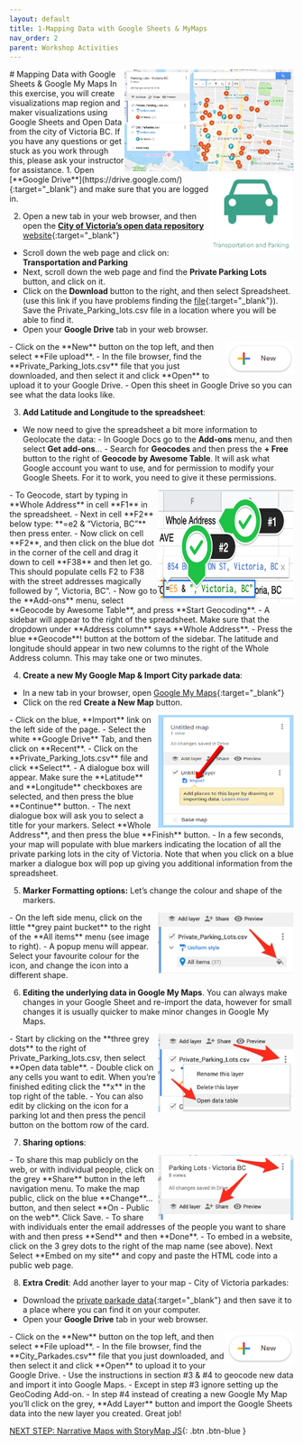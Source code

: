 ```yaml
---
layout: default
title: 1-Mapping Data with Google Sheets & MyMaps
nav_order: 2
parent: Workshop Activities
---
```

<img src="images/maps-01.png" style="float:right;width:300px" alt="map of parking example">
# Mapping Data with Google Sheets & Google My Maps
In this exercise, you will create visualizations map region and maker visualizations using Google Sheets and Open Data from the city of Victoria BC. If you have any questions or get stuck as you work through this, please ask your instructor for assistance. 
<img src="images/maps-02.png" style="float:right;width:150px" alt="transportation and parking symbol">
1. Open [**Google Drive**](https://drive.google.com/){:target="_blank"} and make sure that you are logged in.

2. Open a new tab in your web browser, and then open the [**City of Victoria’s open data repository** website](http://opendata.victoria.ca){:target="_blank"}
- Scroll down the web page and click on: **Transportation and Parking**
- Next, scroll down the web page and find the **Private Parking Lots** button, and click on it.
- Click on the **Download** button to the right, and then select Spreadsheet. (use this link if you have problems finding the [file](http://bit.ly/31wBewm){:target="_blank"}). Save the Private_Parking_lots.csv file in a location where you will be able to find it.
- Open your **Google Drive** tab in your web browser.
<img src="images/maps-03.png" style="float:right;width:120px" alt="Google new button">
- Click on the **New** button on the top left, and then select **File upload**.
- In the file browser, find the **Private_Parking_lots.csv** file that you just downloaded, and then select it and click **Open** to upload it to your Google Drive. 
- Open this sheet in Google Drive so you can see what the data looks like.

3. **Add Latitude and Longitude to the spreadsheet**:
- We now need to give the spreadsheet a bit more information to Geolocate the data:
      - In Google Docs go to the **Add-ons** menu, and then select **Get add-ons**… 
      - Search for **Geocodes** and then press the **+ Free** button to the right of **Geocode by Awesome Table**. It will ask what Google account you want to use, and for permission to modify your Google Sheets. For it to work, you need to give it these permissions.
<img src="images/maps-04.png" style="float:right;width:240px;height:200px;" alt="visual of F1 and F2">
- To Geocode, start by typing in **Whole Address** in cell **F1** in the spreadsheet.
- Next in cell **F2** below type: **=e2 & “Victoria, BC”** then press enter.
- Now click on cell **F2**, and then click on the blue dot in the corner of the cell and drag it down to cell **F38** and then let go. This should populate cells F2 to F38 with the street addresses magically followed by “, Victoria, BC”. 
- Now go to the **Add-ons** menu, select **Geocode by Awesome Table**, and press **Start Geocoding**.
- A sidebar will appear to the right of the spreadsheet. Make sure that the dropdown under **Address column** says **Whole Address**.
- Press the blue **Geocode**! button at the bottom of the sidebar. The latitude and longitude should appear in two new columns to the right of the Whole Address column. This may take one or two minutes.

4. **Create a new My Google Map & Import City parkade data**:
- In a new tab in your browser, open [Google My Maps](https://google.com/mymaps){:target="_blank"} 
- Click on the red **Create a New Map** button.
<img src="images/maps-05.png" style="float:right;width:240px;height:200px;" alt="Import button">
- Click on the blue, **Import** link on the left side of the page.
- Select the white **Google Drive** Tab, and then click on **Recent**. 
- Click on the **Private_Parking_lots.csv** file and click **Select**. 
- A dialogue box will appear. Make sure the **Latitude** and **Longitude** checkboxes are selected, and then press the blue **Continue** button.
- The next dialogue box will ask you to select a title for your markers. Select **Whole Address**, and then press the blue **Finish** button. 
- In a few seconds, your map will populate with blue markers indicating the location of all the private parking lots in the city of Victoria. Note that when you click on a blue marker a dialogue box will pop up giving you additional information from the spreadsheet.

5. **Marker Formatting options:** Let’s change the colour and shape of the markers.
<img src="images/maps-06.png" style="float:right;width:240px" alt="All Items Colour bucket">
- On the left side menu, click on the little **grey paint bucket** to the right of the **All items** menu (see image to right).
- A popup menu will appear. Select your favourite colour for the icon, and change the icon into a different shape.

6. **Editing the underlying data in Google My Maps**. You can always make changes in your Google Sheet and re-import the data, however for small changes it is usually quicker to make minor changes in Google My Maps.
<img src="images/maps-07.png" style="float:right;width:240px" alt="Three grey dots and editing menu">
- Start by clicking on the **three grey dots** to the right of Private_Parking_lots.csv, then select **Open data table**.
- Double click on any cells you want to edit. When you’re finished editing click the **x** in the top right of the table.
- You can also edit by clicking on the icon for a parking lot and then press the pencil button on the bottom row of the card.

7. **Sharing options**:
<img src="images/maps-08.png" style="float:right;width:240px" alt="three grey dots and sharing options">
- To share this map publicly on the web, or with individual people, click on the grey **Share** button in the left navigation menu. To make the map public, click on the blue **Change**… button, and then select **On - Public on the web**. Click Save.
- To share with individuals enter the email addresses of the people you want to share with and then press **Send** and then **Done**.
- To embed in a website, click on the 3 grey dots to the right of the map name (see above). Next Select **Embed on my site** and copy and paste the HTML code into a public web page.

8. **Extra Credit**: Add another layer to your map - City of Victoria parkades:
- Download the [private parkade data](http://bit.ly/2MVGNRX){:target="_blank"}  and then save it to a place where you can find it on your computer.
- Open your **Google Drive** tab in your web browser.
<img src="images/maps-09.png" style="float:right;width:120px" alt="Google new button">
- Click on the **New** button on the top left, and then select **File upload**.
- In the file browser, find the **City_Parkades.csv** file that you just downloaded, and then select it and click **Open** to upload it to your Google Drive. 
- Use the instructions in section #3 & #4 to geocode new data and import it into Google Maps. 
    - Except in step #3 ignore setting up the GeoCoding Add-on.
    - In step #4 instead of creating a new Google My Map you’ll click on the grey, **Add Layer** button and import the Google Sheets data into the new layer you created. Great job!

[NEXT STEP: Narrative Maps with StoryMap JS](narrative-storymap.html){: .btn .btn-blue }
